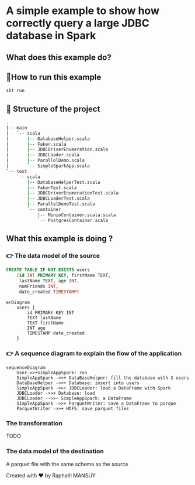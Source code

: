 # A simple example to show how correctly query a large JDBC database in Spark

## What does this example do?


## 🚀How to run this example 

```bash 
sbt run
```

## 📁 Structure of the project 

```bash
.
|-- main
|   `-- scala
|       |-- DatabaseHelper.scala
|       |-- Faker.scala
|       |-- JDBCDriverEnumeration.scala
|       |-- JDBCLoader.scala
|       |-- ParallelDemo.scala
|       `-- SimpleSparkApp.scala
`-- test
    `-- scala
        |-- DatabaseHelperTest.scala
        |-- FakerTest.scala
        |-- JDBCDriverEnumerationTest.scala
        |-- JDBCLoaderTest.scala
        |-- ParallelDemoTest.scala
        `-- container
            |-- MinioContainer.scala.scala
            `-- PostgresContainer.scala

```


## What this example is doing ?
 
### 👉 The data model of the source

```sql
CREATE TABLE IF NOT EXISTS users 
    (id INT PRIMARY KEY, firstName TEXT, 
     lastName TEXT, age INT, 
     numFriends INT, 
     date_created TIMESTAMP)
```

```mermaid
erDiagram
    users {
        id PRIMARY KEY INT
        TEXT lastName
        TEXT firstName
        INT age
        TIMESTAMP date_created
    }
```

### 👉 A sequence diagram to explain the flow of the application

```mermaid
sequenceDiagram
    User->>+SimpleAppSpark: run
    SimpleAppSpark ->>+ DataBaseHelper: fill the database with X users
    DataBaseHelper ->>+ Database: insert into users
    SimpleAppSpark ->>+ JDBCLoader: load a DataFrame with Spark
    JDBCLoader ->>+ Database: load
    JDBCLoader -->>- SimpleAppSpark: a DataFrame
    SimpleAppSpark ->>+ ParquetWriter: save a DataFrame to parque
    ParquetWriter ->>+ HDFS: save parquet files
```

### The transformation

TODO


### The data model of the destination

A parquet file with the same schema as the source


Created with ❤️ by Raphaël MANSUY
